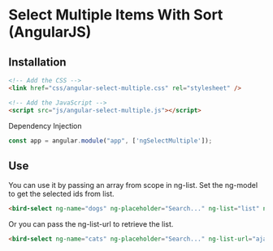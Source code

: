 # Select Multiple Items With Sort (AngularJS)

Installation
------------

```html
<!-- Add the CSS -->
<link href="css/angular-select-multiple.css" rel="stylesheet" />

<!-- Add the JavaScript -->
<script src="js/angular-select-multiple.js"></script>
```

Dependency Injection

```javascript
const app = angular.module("app", ['ngSelectMultiple']);
```


Use
------------

You can use it by passing an array from scope in ng-list.
Set the ng-model to get the selected ids from list.

```html
<bird-select ng-name="dogs" ng-placeholder="Search..." ng-list="list" ng-model="my_first_list"></bird-select>
```

Or you can pass the ng-list-url to retrieve the list.

```html
<bird-select ng-name="cats" ng-placeholder="Search..." ng-list-url="ajax/sample.json" ng-model="my_second_list"></bird-select>
```
